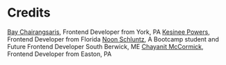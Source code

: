 # Credits

[Bay Chairangsaris](https://github.com/BayLadyCoder), Frontend Developer from York, PA
[Kesinee Powers](https://github.com/KesineeP), Frontend Developer from Florida
[Noon Schluntz](https://github.com/Nuanjan), A Bootcamp student and Future Frontend Developer South Berwick, ME
[Chayanit McCormick](https://github.com/chay-chay), Frontend Developer from Easton, PA